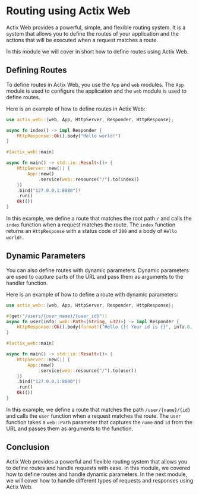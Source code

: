 # Routing using Actix Web

Actix Web provides a powerful, simple, and flexible routing system. It is a system that allows you to define the routes of your application and the actions that will be executed when a request matches a route.

In this module we will cover in short how to define routes using Actix Web.

## Defining Routes

To define routes in Actix Web, you use the `App` and `web` modules. The `App` module is used to configure the application and the `web` module is used to define routes.

Here is an example of how to define routes in Actix Web:

```rust
use actix_web::{web, App, HttpServer, Responder, HttpResponse};

async fn index() -> impl Responder {
    HttpResponse::Ok().body("Hello world!")
}

#[actix_web::main]

async fn main() -> std::io::Result<()> {
    HttpServer::new(|| {
        App::new()
            .service(web::resource("/").to(index))
    })
    .bind("127.0.0.1:8080")?
    .run()
    Ok(())
}
```

In this example, we define a route that matches the root path `/` and calls the `index` function when a request matches the route. The `index` function returns an `HttpResponse` with a status code of `200` and a body of `Hello world!`.

## Dynamic Parameters

You can also define routes with dynamic parameters. Dynamic parameters are used to capture parts of the URL and pass them as arguments to the handler function.

Here is an example of how to define a route with dynamic parameters:

```rust
use actix_web::{web, App, HttpServer, Responder, HttpResponse};

#[get("/users/{user_name}/{user_id}")]
async fn user(info: web::Path<(String, u32)>) -> impl Responder {
    HttpResponse::Ok().body(format!("Hello {}! Your id is {}", info.0, info.1))
}

#[actix_web::main]

async fn main() -> std::io::Result<()> {
    HttpServer::new(|| {
        App::new()
            .service(web::resource("/").to(user))
    })
    .bind("127.0.0.1:8080")?
    .run()
    Ok(())
}
```

In this example, we define a route that matches the path `/user/{name}/{id}` and calls the `user` function when a request matches the route. The `user` function takes a `web::Path` parameter that captures the `name` and `id` from the URL and passes them as arguments to the function.

## Conclusion

Actix Web provides a powerful and flexible routing system that allows you to define routes and handle requests with ease. In this module, we covered how to define routes and handle dynamic parameters. In the next module, we will cover how to handle different types of requests and responses using Actix Web.
